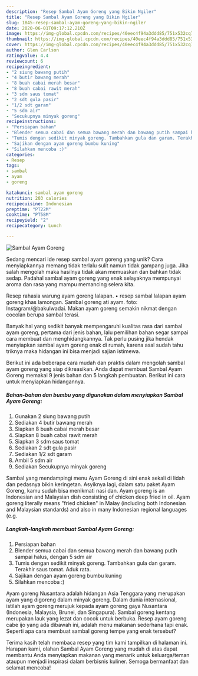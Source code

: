 ```yaml
---
description: "Resep Sambal Ayam Goreng yang Bikin Ngiler"
title: "Resep Sambal Ayam Goreng yang Bikin Ngiler"
slug: 1845-resep-sambal-ayam-goreng-yang-bikin-ngiler
date: 2020-06-01T09:17:12.210Z
image: https://img-global.cpcdn.com/recipes/40eec4f94a3ddd85/751x532cq70/sambal-ayam-goreng-foto-resep-utama.jpg
thumbnail: https://img-global.cpcdn.com/recipes/40eec4f94a3ddd85/751x532cq70/sambal-ayam-goreng-foto-resep-utama.jpg
cover: https://img-global.cpcdn.com/recipes/40eec4f94a3ddd85/751x532cq70/sambal-ayam-goreng-foto-resep-utama.jpg
author: Glen Carlson
ratingvalue: 4.4
reviewcount: 6
recipeingredient:
- "2 siung bawang putih"
- "4 butir bawang merah"
- "8 buah cabai merah besar"
- "8 buah cabai rawit merah"
- "3 sdm saus tomat"
- "2 sdt gula pasir"
- "1/2 sdt garam"
- "5 sdm air"
- "Secukupnya minyak goreng"
recipeinstructions:
- "Persiapan bahan"
- "Blender semua cabai dan semua bawang merah dan bawang putih sampai halus, dengan 5 sdm air"
- "Tumis dengan sedikit minyak goreng. Tambahkan gula dan garam. Terakhir saus tomat. Aduk rata."
- "Sajikan dengan ayam goreng bumbu kuning"
- "Silahkan mencoba :)"
categories:
- Resep
tags:
- sambal
- ayam
- goreng

katakunci: sambal ayam goreng 
nutrition: 203 calories
recipecuisine: Indonesian
preptime: "PT22M"
cooktime: "PT58M"
recipeyield: "2"
recipecategory: Lunch

---
```



![Sambal Ayam Goreng](https://img-global.cpcdn.com/recipes/40eec4f94a3ddd85/751x532cq70/sambal-ayam-goreng-foto-resep-utama.jpg)

Sedang mencari ide resep sambal ayam goreng yang unik? Cara menyiapkannya memang tidak terlalu sulit namun tidak gampang juga. Jika salah mengolah maka hasilnya tidak akan memuaskan dan bahkan tidak sedap. Padahal sambal ayam goreng yang enak selayaknya mempunyai aroma dan rasa yang mampu memancing selera kita.

Resep rahasia warung ayam goreng lalapan. • resep sambal lalapan ayam goreng khas lamongan. Sambal goreng ati ayam. foto: Instagram/@bakulwadai. Makan ayam goreng semakin nikmat dengan cocolan berupa sambal terasi.

Banyak hal yang sedikit banyak mempengaruhi kualitas rasa dari sambal ayam goreng, pertama dari jenis bahan, lalu pemilihan bahan segar sampai cara membuat dan menghidangkannya. Tak perlu pusing jika hendak menyiapkan sambal ayam goreng enak di rumah, karena asal sudah tahu triknya maka hidangan ini bisa menjadi sajian istimewa.


Berikut ini ada beberapa cara mudah dan praktis dalam mengolah sambal ayam goreng yang siap dikreasikan. Anda dapat membuat Sambal Ayam Goreng memakai 9 jenis bahan dan 5 langkah pembuatan. Berikut ini cara untuk menyiapkan hidangannya.

<!--inarticleads1-->

##### Bahan-bahan dan bumbu yang digunakan dalam menyiapkan Sambal Ayam Goreng:

1. Gunakan 2 siung bawang putih
1. Sediakan 4 butir bawang merah
1. Siapkan 8 buah cabai merah besar
1. Siapkan 8 buah cabai rawit merah
1. Siapkan 3 sdm saus tomat
1. Sediakan 2 sdt gula pasir
1. Sediakan 1/2 sdt garam
1. Ambil 5 sdm air
1. Sediakan Secukupnya minyak goreng


Sambal yang mendampingi menu Ayam Goreng di sini enak sekali di lidah dan pedasnya bikin keringetan. Asyiknya lagi, dalam satu paket Ayam Goreng, kamu sudah bisa menikmati nasi dan. Ayam goreng is an Indonesian and Malaysian dish consisting of chicken deep fried in oil. Ayam goreng literally means &#34;fried chicken&#34; in Malay (including both Indonesian and Malaysian standards) and also in many Indonesian regional languages (e.g. 

<!--inarticleads2-->

##### Langkah-langkah membuat Sambal Ayam Goreng:

1. Persiapan bahan
1. Blender semua cabai dan semua bawang merah dan bawang putih sampai halus, dengan 5 sdm air
1. Tumis dengan sedikit minyak goreng. Tambahkan gula dan garam. Terakhir saus tomat. Aduk rata.
1. Sajikan dengan ayam goreng bumbu kuning
1. Silahkan mencoba :)


Ayam goreng Nusantara adalah hidangan Asia Tenggara yang merupakan ayam yang digoreng dalam minyak goreng. Dalam dunia internasional, istilah ayam goreng merujuk kepada ayam goreng gaya Nusantara (Indonesia, Malaysia, Brunei, dan Singapura). Sambal goreng kentang merupakan lauk yang lezat dan cocok untuk berbuka. Resep ayam goreng cabe ijo yang ada dibawah ini, adalah menu makanan sederhana tapi enak. Seperti apa cara membuat sambal goreng tempe yang enak tersebut? 

Terima kasih telah membaca resep yang tim kami tampilkan di halaman ini. Harapan kami, olahan Sambal Ayam Goreng yang mudah di atas dapat membantu Anda menyiapkan makanan yang menarik untuk keluarga/teman ataupun menjadi inspirasi dalam berbisnis kuliner. Semoga bermanfaat dan selamat mencoba!
